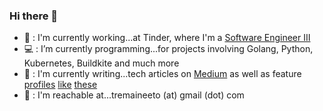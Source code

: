 ### Hi there 👋

- 💼 : I'm currently working...at Tinder, where I'm a [Software Engineer III](https://linkedin.com/in/tremaineeto)
- 💻 : I’m currently programming...for projects involving Golang, Python, Kubernetes, Buildkite and much more
- 📝 : I'm currently writing...tech articles on [Medium](https://medium.com/tremaineeto) as well as feature [profiles](https://stuffinla.com/jordan) [like](https://stuffinla.com/sobae) [these](https://stuffinla.com/sulee)
- 📩 : I'm reachable at...tremaineeto (at) gmail (dot) com
